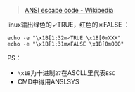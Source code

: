 > [ANSI escape code - Wikipedia](https://en.wikipedia.org/wiki/ANSI_escape_code#Windows)

linux输出绿色的✓TRUE，红色的✗FALSE ：
```
echo -e "\x1B[1;32m✓TRUE \x1B[0mXXX"
echo -e "\x1B[1;31m✗FALSE \x1B[0mOOO"
```

PS：
- `\x1B`为十进制`27`在ASCLL里代表`ESC`
- CMD中得用ANSI.SYS

